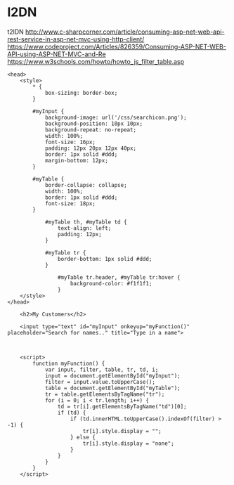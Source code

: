# l2DN
t2lDN
http://www.c-sharpcorner.com/article/consuming-asp-net-web-api-rest-service-in-asp-net-mvc-using-http-client/
https://www.codeproject.com/Articles/826359/Consuming-ASP-NET-WEB-API-using-ASP-NET-MVC-and-Re
https://www.w3schools.com/howto/howto_js_filter_table.asp



    <head>
        <style>
            * {
                box-sizing: border-box;
            }

            #myInput {
                background-image: url('/css/searchicon.png');
                background-position: 10px 10px;
                background-repeat: no-repeat;
                width: 100%;
                font-size: 16px;
                padding: 12px 20px 12px 40px;
                border: 1px solid #ddd;
                margin-bottom: 12px;
            }

            #myTable {
                border-collapse: collapse;
                width: 100%;
                border: 1px solid #ddd;
                font-size: 18px;
            }

                #myTable th, #myTable td {
                    text-align: left;
                    padding: 12px;
                }

                #myTable tr {
                    border-bottom: 1px solid #ddd;
                }

                    #myTable tr.header, #myTable tr:hover {
                        background-color: #f1f1f1;
                    }
        </style>
    </head>

        <h2>My Customers</h2>

        <input type="text" id="myInput" onkeyup="myFunction()" placeholder="Search for names.." title="Type in a name">

        

        <script>
            function myFunction() {
                var input, filter, table, tr, td, i;
                input = document.getElementById("myInput");
                filter = input.value.toUpperCase();
                table = document.getElementById("myTable");
                tr = table.getElementsByTagName("tr");
                for (i = 0; i < tr.length; i++) {
                    td = tr[i].getElementsByTagName("td")[0];
                    if (td) {
                        if (td.innerHTML.toUpperCase().indexOf(filter) > -1) {
                            tr[i].style.display = "";
                        } else {
                            tr[i].style.display = "none";
                        }
                    }
                }
            }
        </script>
